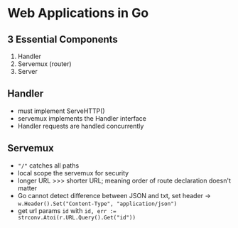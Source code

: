 # Web Applications in Go

## 3 Essential Components
1) Handler
2) Servemux (router)
3) Server

## Handler
- must implement ServeHTTP()
- servemux implements the Handler interface
- Handler requests are handled concurrently

## Servemux
- `"/"` catches all paths
- local scope the servemux for security
- longer URL >>> shorter URL; meaning order of route declaration doesn't matter
- Go cannot detect difference between JSON and txt, set header -> `w.Header().Set("Content-Type", "application/json")`
- get url params `id` with `id, err := strconv.Atoi(r.URL.Query().Get("id"))`
